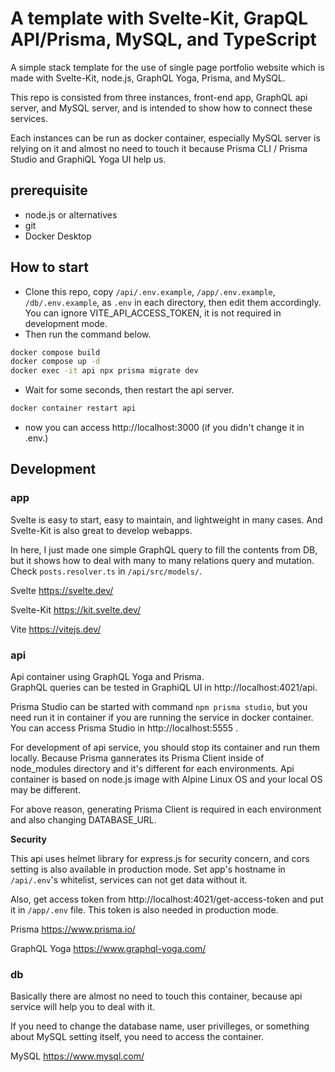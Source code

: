 # A template with Svelte-Kit, GrapQL API/Prisma, MySQL, and TypeScript

A simple stack template for the use of single page portfolio website which is made with Svelte-Kit, node.js, GraphQL Yoga, Prisma, and MySQL.

This repo is consisted from three instances, front-end app, GraphQL api server, and MySQL server, and is intended to show how to connect these services.

Each instances can be run as docker container, especially MySQL server is relying on it and almost no need to touch it because Prisma CLI / Prisma Studio and GraphiQL Yoga UI help us.

## prerequisite

- node.js or alternatives
- git
- Docker Desktop

## How to start

- Clone this repo, copy `/api/.env.example`, `/app/.env.example`, `/db/.env.example`, as `.env` in each directory, then edit them accordingly.  
  You can ignore VITE_API_ACCESS_TOKEN, it is not required in development mode.
- Then run the command below.

```bash
docker compose build
docker compose up -d
docker exec -it api npx prisma migrate dev
```

- Wait for some seconds, then restart the api server.

```bash
docker container restart api
```

- now you can access http://localhost:3000 (if you didn't change it in .env.)

## Development

### app

Svelte is easy to start, easy to maintain, and lightweight in many cases. And Svelte-Kit is also great to develop webapps.

In here, I just made one simple GraphQL query to fill the contents from DB, but it shows how to deal with many to many relations query and mutation. Check `posts.resolver.ts` in `/api/src/models/`.

Svelte https://svelte.dev/

Svelte-Kit https://kit.svelte.dev/

Vite https://vitejs.dev/

### api

Api container using GraphQL Yoga and Prisma.  
GraphQL queries can be tested in GraphiQL UI in http://localhost:4021/api.

Prisma Studio can be started with command `npm prisma studio`, but you need run it in container if you are running the service in docker container.  
You can access Prisma Studio in http://localhost:5555 .

For development of api service, you should stop its container and run them locally. Because Prisma gannerates its Prisma Client inside of node_modules directory and it's different for each environments. Api container is based on node.js image with Alpine Linux OS and your local OS may be different.

For above reason, generating Prisma Client is required in each environment and also changing DATABASE_URL.

**Security**

This api uses helmet library for express.js for security concern, and cors setting is also available in production mode. Set app's hostname in `/api/.env`'s whitelist, services can not get data without it.

Also, get access token from http://localhost:4021/get-access-token and put it in `/app/.env` file. This token is also needed in production mode.

Prisma https://www.prisma.io/

GraphQL Yoga https://www.graphql-yoga.com/

### db

Basically there are almost no need to touch this container, because api service will help you to deal with it.

If you need to change the database name, user privilleges, or something about MySQL setting itself, you need to access the container.

MySQL https://www.mysql.com/

